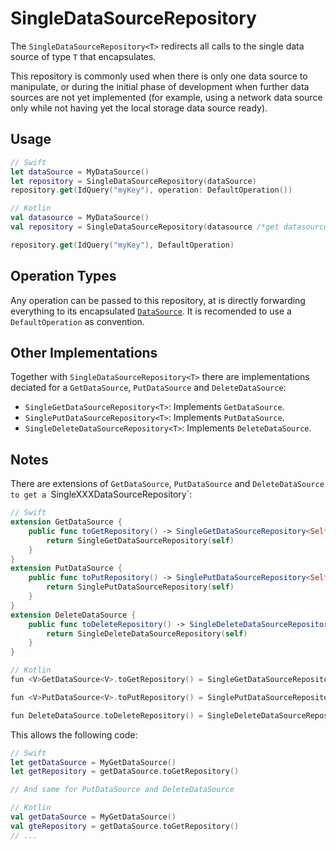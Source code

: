 # SingleDataSourceRepository

The `SingleDataSourceRepository<T>` redirects all calls to the single data source of type `T` that encapsulates.

This repository is commonly used when there is only one data source to manipulate, or during the initial phase of development when further data sources are not yet implemented (for example, using a network data source only while not having yet the local storage data source ready).

## Usage

```swift
// Swift
let dataSource = MyDataSource()
let repository = SingleDataSourceRepository(dataSource)
repository.get(IdQuery("myKey"), operation: DefaultOperation())
```

```kotlin
// Kotlin
val datasource = MyDataSource()
val repository = SingleDataSourceRepository(datasource /*get datasource*/, datasource /*put datasource*/, datasource /*delete datasource*/)

repository.get(IdQuery("myKey"), DefaultOperation)
```

## Operation Types

Any operation can be passed to this repository, at is directly forwarding everything to its encapsulated [`DataSource`](../DataSource/DataSource.md). It is recomended to use a `DefaultOperation` as convention.

## Other Implementations

Together with `SingleDataSourceRepository<T>` there are implementations deciated for a `GetDataSource`, `PutDataSource` and `DeleteDataSource`:

- `SingleGetDataSourceRepository<T>`: Implements `GetDataSource`.
- `SinglePutDataSourceRepository<T>`: Implements `PutDataSource`.
- `SingleDeleteDataSourceRepository<T>`: Implements `DeleteDataSource`.

## Notes

There are extensions of `GetDataSource`, `PutDataSource` and `DeleteDataSource to get a `SingleXXXDataSourceRepository<T>`:

```swift
// Swift
extension GetDataSource {
    public func toGetRepository() -> SingleGetDataSourceRepository<Self,T> {
        return SingleGetDataSourceRepository(self)
    }
}
extension PutDataSource {
    public func toPutRepository() -> SinglePutDataSourceRepository<Self,T> {
        return SinglePutDataSourceRepository(self)
    }
}
extension DeleteDataSource {
    public func toDeleteRepository() -> SingleDeleteDataSourceRepository<Self,T> {
        return SingleDeleteDataSourceRepository(self)
    }
}

// Kotlin
fun <V>GetDataSource<V>.toGetRepository() = SingleGetDataSourceRepository(this)

fun <V>PutDataSource<V>.toPutRepository() = SinglePutDataSourceRepository(this)

fun DeleteDataSource.toDeleteRepository() = SingleDeleteDataSourceRepository(this)
```
This allows the following code:

```swift
// Swift
let getDataSource = MyGetDataSource()
let getRepository = getDataSource.toGetRepository()

// And same for PutDataSource and DeleteDataSource
```


```kotlin
// Kotlin
val getDataSource = MyGetDataSource()
val gteRepository = getDataSource.toGetRepository()
// ...
```
